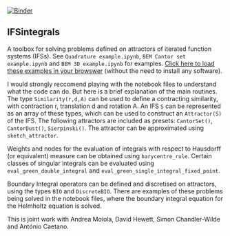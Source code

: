 [![Binder](https://mybinder.org/badge_logo.svg)](https://mybinder.org/v2/gh/AndrewGibbs/IFSintegrals/HEAD)

## IFSintegrals

A toolbox for solving problems defined on attractors of iterated function systems (IFSs).
See `Quadrature example.ipynb`, `BEM Cantor set example.ipynb` and `BEM 3D example.ipynb` for examples.
[Click here to load these examples in your browswer](https://mybinder.org/v2/gh/AndrewGibbs/IFSintegrals/9a9377940a437d0d952bfcf9632c053d3e7573c3) (without the need to install any software).

I would strongly reccomend playing with the notebook files to understand what the code can do. But here is a brief explanation of the main routines.
The type `Similarity(r,d,A)` can be used to define a contracting similarity, with contraction r, translation d and rotation A.
An IFS `S` can be represented as an array of these types, which can be used to construct an `Attractor(S)` of the IFS.
The following attractors are included as presets: `CantorSet()`, `CantorDust()`, `Sierpinski()`. The attractor can be approximated using `sketch_attractor`.

Weights and nodes for the evaluation of integrals with respect to Hausdorff (or equivalent) measure can be obtained using `barycentre_rule`.
Certain classes of singular integrals can be evaluated using `eval_green_double_integral` and `eval_green_single_integral_fixed_point`.

Boundary Integral operators can be defined and discretised on attractors, using the types `BIO` and `DiscreteBIO`.
There are examples of these problems being solved in the notebook files, where the boundary integral equation for the Helmholtz equation is solved.

This is joint work with Andrea Moiola,  David Hewett, Simon Chandler-Wilde and António Caetano.
